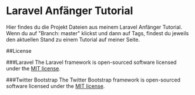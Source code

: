 # Laravel Anfänger Tutorial
Hier findes du die Projekt Dateien aus meinem Laravel Anfänger Tutorial. Wenn du auf "Branch: master" klickst und dann auf Tags, findest du jeweils den aktuellen Stand zu einem Tutorial auf meiner Seite.

##License

###Laravel
The Laravel framework is open-sourced software licensed under the [MIT license](http://opensource.org/licenses/MIT).

###Twitter Bootstrap
The Twitter Bootstrap framework is open-sourced software licensed under the [MIT license](http://opensource.org/licenses/MIT).
